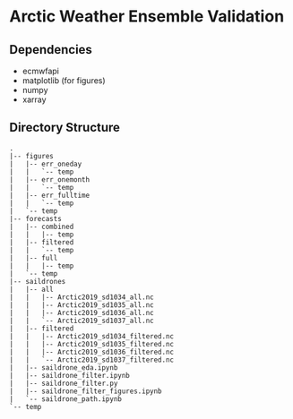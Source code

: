 # Arctic Weather Ensemble Validation

## Dependencies
* ecmwfapi
* matplotlib (for figures)
* numpy
* xarray

## Directory Structure
```
.
|-- figures
|   |-- err_oneday
|   |   `-- temp
|   |-- err_onemonth
|   |   `-- temp
|   |-- err_fulltime
|   |   `-- temp
|   `-- temp
|-- forecasts
|   |-- combined
|   |   |-- temp
|   |-- filtered
|   |   `-- temp
|   |-- full
|   |   |-- temp
|   `-- temp
|-- saildrones
|   |-- all
|   |   |-- Arctic2019_sd1034_all.nc
|   |   |-- Arctic2019_sd1035_all.nc
|   |   |-- Arctic2019_sd1036_all.nc
|   |   `-- Arctic2019_sd1037_all.nc
|   |-- filtered
|   |   |-- Arctic2019_sd1034_filtered.nc
|   |   |-- Arctic2019_sd1035_filtered.nc
|   |   |-- Arctic2019_sd1036_filtered.nc
|   |   `-- Arctic2019_sd1037_filtered.nc
|   |-- saildrone_eda.ipynb
|   |-- saildrone_filter.ipynb
|   |-- saildrone_filter.py
|   |-- saildrone_filter_figures.ipynb
|   `-- saildrone_path.ipynb
`-- temp
```